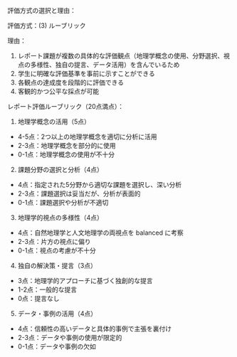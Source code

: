 評価方式の選択と理由：

評価方式：(3) ルーブリック

理由：
1. レポート課題が複数の具体的な評価観点（地理学概念の使用、分野選択、視点の多様性、独自の提言、データ活用）を含んでいるため
2. 学生に明確な評価基準を事前に示すことができる
3. 各観点の達成度を段階的に評価できる
4. 客観的かつ公平な採点が可能

レポート評価ルーブリック（20点満点）：

1. 地理学概念の活用（5点）
- 4-5点：2つ以上の地理学概念を適切に分析に活用
- 2-3点：地理学概念を部分的に使用
- 0-1点：地理学概念の使用が不十分

2. 課題分野の選択と分析（4点）
- 4点：指定された5分野から適切な課題を選択し、深い分析
- 2-3点：課題選択は妥当だが、分析が表面的
- 0-1点：課題選択や分析が不適切

3. 地理学的視点の多様性（4点）
- 4点：自然地理学と人文地理学の両視点を balanced に考察
- 2-3点：片方の視点に偏り
- 0-1点：視点の考慮が不十分

4. 独自の解決策・提言（3点）
- 3点：地理学的アプローチに基づく独創的な提言
- 1-2点：一般的な提言
- 0点：提言なし

5. データ・事例の活用（4点）
- 4点：信頼性の高いデータと具体的事例で主張を裏付け
- 2-3点：データや事例の使用が限定的
- 0-1点：データや事例の欠如